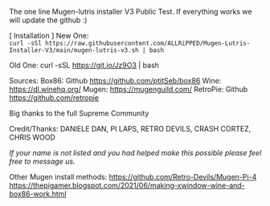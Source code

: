 The one line Mugen-lutris installer V3 Public Test. 
If everything works we will update the github :)

[ Installation ]
New One:<br>
``` curl -sSl https://raw.githubusercontent.com/ALLRiPPED/Mugen-Lutris-Installer-V3/main/mugen-lutris-v3.sh | bash ```

Old One: curl -sSL https://git.io/Jz9O3 | bash

Sources:
Box86: Github https://github.com/ptitSeb/box86
Wine: https://dl.winehq.org/
Mugen: https://mugenguild.com/
RetroPie: Github https://github.com/retropie

Big thanks to the full Supreme Community

Credit/Thanks:
DANIELE DAN,
PI LAPS,
RETRO DEVILS,
CRASH CORTEZ,
CHRIS WOOD

*If your name is not listed and you had helped make this possible please feel free to message us.*

Other Mugen install methods:
https://github.com/Retro-Devils/Mugen-Pi-4
https://thepigamer.blogspot.com/2021/06/making-xwindow-wine-and-box86-work.html
